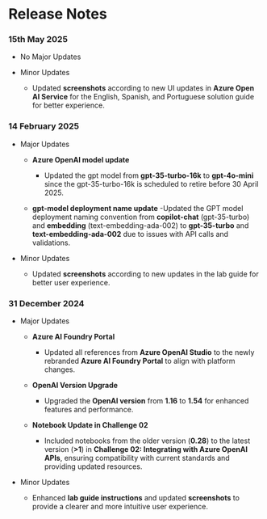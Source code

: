 # Release Notes

### 15th May 2025

-  No Major Updates
  
- Minor Updates
  
  - Updated **screenshots** according to new UI updates in **Azure Open AI Service** for the  English, Spanish, and Portuguese solution guide for better experience. 


### 14 February 2025

-  Major Updates

    - **Azure OpenAI model update**
        - Updated the gpt model from **gpt-35-turbo-16k** to **gpt-4o-mini** since the gpt-35-turbo-16k is scheduled to retire before 30 April 2025.

    - **gpt-model deployment name update**
        -Updated the GPT model deployment naming convention from **copilot-chat** (gpt-35-turbo) and **embedding** (text-embedding-ada-002) to **gpt-35-turbo** and **text-embedding-ada-002** due to issues with API calls and validations.

- Minor Updates
  
  - Updated **screenshots** according to new updates in the lab guide for better user experience. 



### 31 December 2024

-  Major Updates

    - **Azure AI Foundry Portal**
        - Updated all references from **Azure OpenAI Studio** to the newly rebranded **Azure AI Foundry Portal** to align with platform changes.

    - **OpenAI Version Upgrade**
        - Upgraded the **OpenAI version** from **1.16** to **1.54** for enhanced features and performance.

    - **Notebook Update in Challenge 02**  
        - Included notebooks from the older version (**0.28**) to the latest version (**>1**) in **Challenge 02: Integrating with Azure OpenAI APIs**, ensuring compatibility with current standards and providing updated resources.

- Minor Updates
  
  - Enhanced **lab guide instructions** and updated **screenshots** to provide a clearer and more intuitive user experience. 



